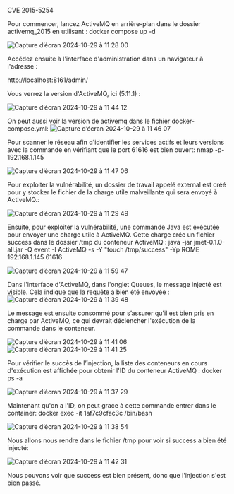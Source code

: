 CVE 2015-5254

Pour commencer, lancez ActiveMQ en arrière-plan dans le dossier activemq_2015 en utilisant :
docker compose up -d

![Capture d’écran 2024-10-29 à 11 28 00](https://github.com/user-attachments/assets/b43d66fe-b8f1-40e6-aa94-a54dc856ff3d)

Accédez ensuite à l'interface d'administration dans un navigateur à l'adresse :

http://localhost:8161/admin/

Vous verrez la version d'ActiveMQ, ici (5.11.1) :

![Capture d’écran 2024-10-29 à 11 44 12](https://github.com/user-attachments/assets/137d88cf-bca6-491d-8f65-766d21fb7e52)

On peut aussi voir la version de activemq dans le fichier docker-compose.yml:
![Capture d’écran 2024-10-29 à 11 46 07](https://github.com/user-attachments/assets/125fbdbd-77fb-46a0-8c8a-acebcf745bd7)

Pour scanner le réseau afin d'identifier les services actifs et leurs versions avec la commande en vérifiant que le port 61616 est bien ouvert:
nmap -p- 192.168.1.145

![Capture d’écran 2024-10-29 à 11 47 06](https://github.com/user-attachments/assets/f3f1a525-1337-4b49-8ab3-7ec538eec2e2)


Pour exploiter la vulnérabilité, un dossier de travail appelé external est créé pour y stocker le fichier de la charge utile malveillante qui sera envoyé à ActiveMQ.:

![Capture d’écran 2024-10-29 à 11 29 49](https://github.com/user-attachments/assets/30b6afcf-3642-4be8-9c88-c4ad88f9852a)

Ensuite, pour exploiter la vulnérabilité, une commande Java est exécutée pour envoyer une charge utile à ActiveMQ. Cette charge crée un fichier success dans le dossier /tmp du conteneur ActiveMQ :
java -jar jmet-0.1.0-all.jar -Q event -I ActiveMQ -s -Y "touch /tmp/success" -Yp ROME 192.168.1.145 61616

![Capture d’écran 2024-10-29 à 11 59 47](https://github.com/user-attachments/assets/1cf96446-9765-4ba1-ba47-430dd2d12fdd)


Dans l'interface d'ActiveMQ, dans l'onglet Queues, le message injecté est visible. Cela indique que la requête a bien été envoyée :
![Capture d’écran 2024-10-29 à 11 39 48](https://github.com/user-attachments/assets/2f1d85a9-0f23-4b35-8fd2-8c11541d8120)

Le message est ensuite consommé pour s’assurer qu'il est bien pris en charge par ActiveMQ, ce qui devrait déclencher l'exécution de la commande dans le conteneur.

![Capture d’écran 2024-10-29 à 11 41 06](https://github.com/user-attachments/assets/98d0de92-e537-4ffc-8afd-fc0e4d1b3cb4)
![Capture d’écran 2024-10-29 à 11 41 25](https://github.com/user-attachments/assets/0898297a-680a-4cc6-bd06-8f94cb8fc310)


Pour vérifier le succès de l’injection, la liste des conteneurs en cours d'exécution est affichée pour obtenir l'ID du conteneur ActiveMQ :
docker ps -a

![Capture d’écran 2024-10-29 à 11 37 29](https://github.com/user-attachments/assets/a31e82c3-a845-4af4-ac48-abe4ee5e2024)

Maintenant qu'on a l'ID, on peut grace à cette commande entrer dans le container:
docker exec -it 1af7c9cfac3c /bin/bash

![Capture d’écran 2024-10-29 à 11 38 54](https://github.com/user-attachments/assets/a1449b45-b334-47a7-83fb-da2ba883e82b)

Nous allons nous rendre dans le fichier /tmp pour voir si success a bien été injecté:

![Capture d’écran 2024-10-29 à 11 42 31](https://github.com/user-attachments/assets/65d0490b-26b4-4f6e-aabb-4f77f0901cb0)

Nous pouvons voir que success est bien présent, donc que l'injection s'est bien passé.
